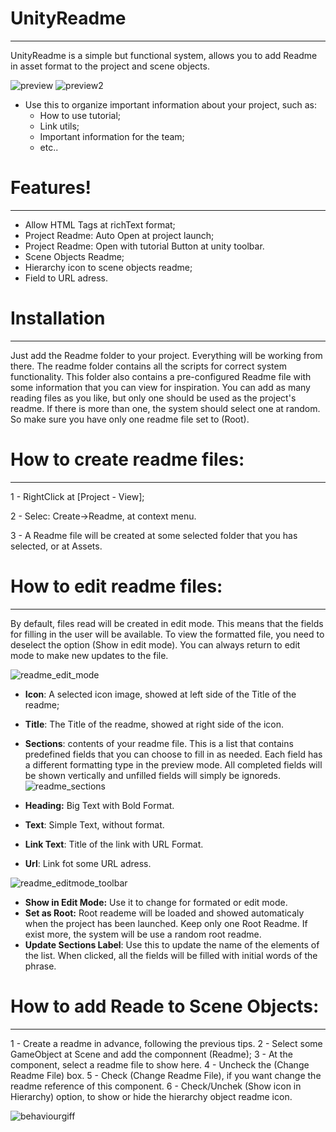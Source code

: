 # UnityReadme
***
UnityReadme is a simple but functional system, allows you to add Readme in asset format to the project and scene objects.

![preview](https://i.gyazo.com/57d9dec3de48890b8c468e451c7cfd06.png)
![preview2](https://i.gyazo.com/a09e6e51fb6ec005be727720107c9e7a.png)


- Use this to organize important information about your project, such as: 
  - How to use tutorial;
  - Link utils;
  - Important information for the team; 
  - etc..

# Features!
***
- Allow HTML Tags at richText format;
- Project Readme: Auto Open at project launch; 
- Project Readme: Open with tutorial Button at unity toolbar.
- Scene Objects Readme;
- Hierarchy icon to scene objects readme;
- Field to URL adress.

# Installation
***
Just add the Readme folder to your project. Everything will be working from there.
The readme folder contains all the scripts for correct system functionality.
This folder also contains a pre-configured Readme file with some information that you can view for inspiration.
You can add as many reading files as you like, but only one should be used as the project's readme. If there is more than one, the system should select one at random. So make sure you have only one readme file set to (Root).

# How to create readme files:
***
1 - RightClick at [Project - View];

2 - Selec: Create->Readme, at context menu.

3 - A Readme file will be created at some selected folder that you has selected, or at Assets.

# How to edit readme files:
***
By default, files read will be created in edit mode. This means that the fields for filling in the user will be available.
To view the formatted file, you need to deselect the option (Show in edit mode).
You can always return to edit mode to make new updates to the file.

![readme_edit_mode](https://i.gyazo.com/930d4f4533fe7419a5bb9bac34af3b49.png)

- **Icon**: A selected icon image, showed at left side of the Title of the readme;
- **Title**: The Title of the readme, showed at right side of the icon.
- **Sections**: contents of your readme file. This is a list that contains predefined fields that you can choose to fill in as needed. Each field has a different formatting type in the preview mode. All completed fields will be shown vertically and unfilled fields will simply be ignoreds.
![readme_sections](https://i.gyazo.com/b092cc3b8f05bb342bc7415514f6581a.png)

- **Heading:** Big Text with Bold Format.
- **Text**: Simple Text, without format.
- **Link Text**: Title of the link with URL Format.
- **Url**: Link fot some URL adress.

![readme_editmode_toolbar](https://i.gyazo.com/6f8248da0ccfc4cb8cd17d716beef7cb.png)
- **Show in Edit Mode:** Use it to change for formated or edit mode.
- **Set as Root:** Root reademe will be loaded and showed automaticaly when the project has been launched. Keep only one Root Readme. If exist more, the system will be use a random root readme.
- **Update Sections Label**: Use this to update the name of the elements of the list. When clicked, all the fields will be filled with initial words of the 
phrase.

# How to add Reade to Scene Objects:
***
1 - Create a readme in advance, following the previous tips.
2 - Select some GameObject at Scene and add the componnent (Readme);
3 - At the component, select a readme file to show here.
4 - Uncheck the (Change Readme File) box.
5 - Check (Change Readme File), if you want change the readme reference of this component.
6 - Check/Unchek (Show icon in Hierarchy) option, to show or hide the hierarchy object readme icon.

![behaviourgiff](https://i.gyazo.com/f96975c2cd206dbbe728a989571f5ca8.gif)

